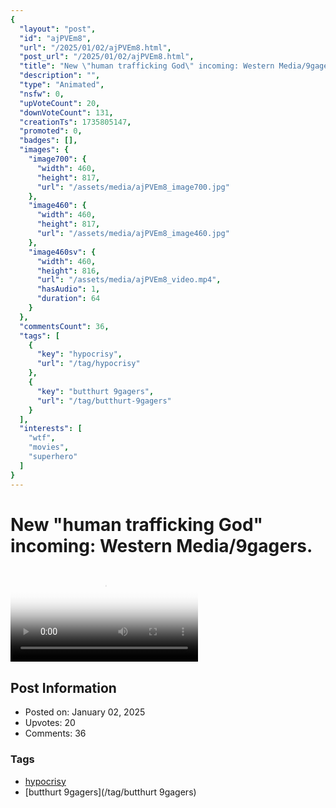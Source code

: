 ```yaml
---
{
  "layout": "post",
  "id": "ajPVEm8",
  "url": "/2025/01/02/ajPVEm8.html",
  "post_url": "/2025/01/02/ajPVEm8.html",
  "title": "New \"human trafficking God\" incoming: Western Media/9gagers.",
  "description": "",
  "type": "Animated",
  "nsfw": 0,
  "upVoteCount": 20,
  "downVoteCount": 131,
  "creationTs": 1735805147,
  "promoted": 0,
  "badges": [],
  "images": {
    "image700": {
      "width": 460,
      "height": 817,
      "url": "/assets/media/ajPVEm8_image700.jpg"
    },
    "image460": {
      "width": 460,
      "height": 817,
      "url": "/assets/media/ajPVEm8_image460.jpg"
    },
    "image460sv": {
      "width": 460,
      "height": 816,
      "url": "/assets/media/ajPVEm8_video.mp4",
      "hasAudio": 1,
      "duration": 64
    }
  },
  "commentsCount": 36,
  "tags": [
    {
      "key": "hypocrisy",
      "url": "/tag/hypocrisy"
    },
    {
      "key": "butthurt 9gagers",
      "url": "/tag/butthurt-9gagers"
    }
  ],
  "interests": [
    "wtf",
    "movies",
    "superhero"
  ]
}
---
```


# New "human trafficking God" incoming: Western Media/9gagers.

<video controls playsinline loop poster="/assets/media/ajPVEm8_image460.jpg">
  <source src="/assets/media/ajPVEm8_video.mp4" type="video/mp4">
  Your browser does not support the video tag.
</video>

## Post Information

- Posted on: January 02, 2025
- Upvotes: 20
- Comments: 36

### Tags

- [hypocrisy](/tag/hypocrisy)
- [butthurt 9gagers](/tag/butthurt 9gagers)
